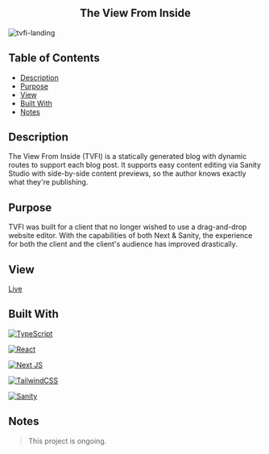 <h2 align="center"> The View From Inside </h2>

![tvfi-landing](https://github.com/knlrvr/the-view-from-inside/assets/91632194/c43d35ff-2e46-4cfc-a9be-d8f87c8a6c98)

## Table of Contents
- [Description](#description)
- [Purpose](#purpose)
- [View](#view)
- [Built With](#built-with)
- [Notes](#notes)

<a name="description"></a>
## Description
The View From Inside (TVFI) is a statically generated blog with dynamic routes to support each blog post. It supports easy  content editing via Sanity Studio with side-by-side content previews, so the author knows exactly what they're publishing. 

<a name="purpose"></a>
## Purpose
TVFI was built for a client that no longer wished to use a drag-and-drop website editor. With the capabilities of both Next & Sanity, the experience for both the client and the client's audience has improved drastically.

<a name="view"></a>
## View
[Live](https://the-view-from-inside.vercel.app/)

<a name="built-with"></a>
## Built With
[![TypeScript](https://img.shields.io/badge/typescript-%23007ACC.svg?style=for-the-badge&logo=typescript&logoColor=white)](https://www.typescriptlang.org/)

[![React](https://img.shields.io/badge/react-%2320232a.svg?style=for-the-badge&logo=react&logoColor=%2361DAFB)](https://react.dev/)

[![Next JS](https://img.shields.io/badge/Next-black?style=for-the-badge&logo=next.js&logoColor=white)](https://nextjs.org/)

[![TailwindCSS](https://img.shields.io/badge/tailwindcss-%2338B2AC.svg?style=for-the-badge&logo=tailwind-css&logoColor=white)](https://tailwindcss.com/docs/installation)

[![Sanity](https://img.shields.io/badge/Sanity?logoColor=red)](https://www.sanity.io/)


<a name="notes"></a>
## Notes
> This project is ongoing. 

